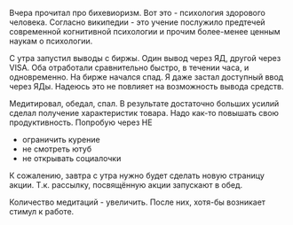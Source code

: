 Вчера прочитал про бихевиоризм. Вот это - психология здорового человека. Согласно википедии - это учение послужило предтечей современной когнитивной психологии и прочим более-менее ценным наукам о психологии.

С утра запустил выводы с биржы. Один вывод через ЯД, другой через VISA. Оба отработали сравнительно быстро, в течении часа, и одновременно.
На бирже начался спад. Я даже застал доступный ввод через ЯДы. Надеюсь это не повлияет на возможность вывода средств.

Медитировал, обедал, спал.
В результате достаточно больших усилий сделал получение характеристик товара.
Надо как-то повышать свою продуктивность.
Попробую через НЕ
 - ограничить курение
 - не смотреть ютуб
 - не открывать социалочки

К сожалению, завтра с утра нужно будет сделать новую страницу акции. Т.к. рассылку, посвящённую акции запускают в обед.

Количество медитаций - увеличить. После них, хотя-бы возникает стимул к работе.